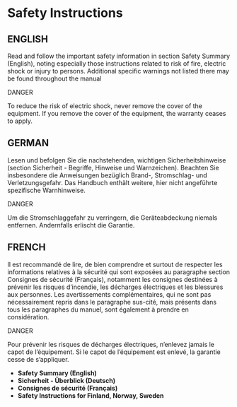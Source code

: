 # Safety Instructions

## ENGLISH <a href="#section_zsw_zkp_p5b-.section" id="section_zsw_zkp_p5b-.section"></a>

Read and follow the important safety information in section Safety Summary (English), noting especially those instructions related to risk of fire, electric shock or injury to persons. Additional specific warnings not listed there may be found throughout the manual

DANGER

To reduce the risk of electric shock, never remove the cover of the equipment. If you remove the cover of the equipment, the warranty ceases to apply.

## GERMAN <a href="#section_z42_clp_p5b-.section" id="section_z42_clp_p5b-.section"></a>

Lesen und befolgen Sie die nachstehenden, wichtigen Sicherheitshinweise (section Sicherheit - Begriffe, Hinweise und Warnzeichen). Beachten Sie insbesondere die Anweisungen bezüglich Brand-, Stromschlag- und Verletzungsgefahr. Das Handbuch enthält weitere, hier nicht angeführte spezifische Warnhinweise.

DANGER

Um die Stromschlaggefahr zu verringern, die Geräteabdeckung niemals entfernen. Andernfalls erlischt die Garantie.

## FRENCH <a href="#section_g1t_clp_p5b-.section" id="section_g1t_clp_p5b-.section"></a>

Il est recommandé de lire, de bien comprendre et surtout de respecter les informations relatives à la sécurité qui sont exposées au paragraphe section Consignes de sécurité (Français), notamment les consignes destinées à prévenir les risques d’incendie, les décharges électriques et les blessures aux personnes. Les avertissements complémentaires, qui ne sont pas nécessairement repris dans le paragraphe sus-cité, mais présents dans tous les paragraphes du manuel, sont également à prendre en considération.

DANGER

Pour prévenir les risques de décharges électriques, n’enlevez jamais le capot de l’équipement. Si le capot de l’équipement est enlevé, la garantie cesse de s’appliquer.

* **Safety Summary (English)**
* **Sicherheit - Überblick (Deutsch)**
* **Consignes de sécurité (Français)**
* **Safety Instructions for Finland, Norway, Sweden**
